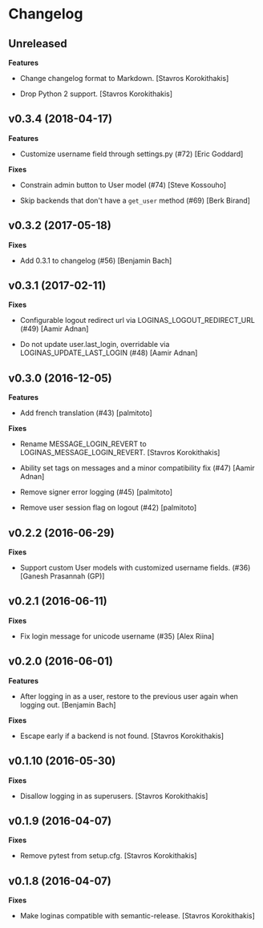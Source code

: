# Changelog


## Unreleased

**Features**

* Change changelog format to Markdown. [Stavros Korokithakis]

* Drop Python 2 support. [Stavros Korokithakis]


## v0.3.4 (2018-04-17)

**Features**

* Customize username field through settings.py (#72) [Eric Goddard]

**Fixes**

* Constrain admin button to User model (#74) [Steve Kossouho]

* Skip backends that don't have a `get_user` method (#69) [Berk Birand]


## v0.3.2 (2017-05-18)

**Fixes**

* Add 0.3.1 to changelog (#56) [Benjamin Bach]


## v0.3.1 (2017-02-11)

**Fixes**

* Configurable logout redirect url via LOGINAS_LOGOUT_REDIRECT_URL (#49) [Aamir Adnan]

* Do not update user.last_login, overridable via LOGINAS_UPDATE_LAST_LOGIN (#48) [Aamir Adnan]


## v0.3.0 (2016-12-05)

**Features**

* Add french translation (#43) [palmitoto]

**Fixes**

* Rename MESSAGE_LOGIN_REVERT to LOGINAS_MESSAGE_LOGIN_REVERT. [Stavros Korokithakis]

* Ability set tags on messages and a minor compatibility fix (#47) [Aamir Adnan]

* Remove signer error logging (#45) [palmitoto]

* Remove user session flag on logout (#42) [palmitoto]


## v0.2.2 (2016-06-29)

**Fixes**

* Support custom User models with customized username fields. (#36) [Ganesh Prasannah (GP)]


## v0.2.1 (2016-06-11)

**Fixes**

* Fix login message for unicode username (#35) [Alex Riina]


## v0.2.0 (2016-06-01)

**Features**

* After logging in as a user, restore to the previous user again when logging out. [Benjamin Bach]

**Fixes**

* Escape early if a backend is not found. [Stavros Korokithakis]


## v0.1.10 (2016-05-30)

**Fixes**

* Disallow logging in as superusers. [Stavros Korokithakis]


## v0.1.9 (2016-04-07)

**Fixes**

* Remove pytest from setup.cfg. [Stavros Korokithakis]


## v0.1.8 (2016-04-07)

**Fixes**

* Make loginas compatible with semantic-release. [Stavros Korokithakis]



